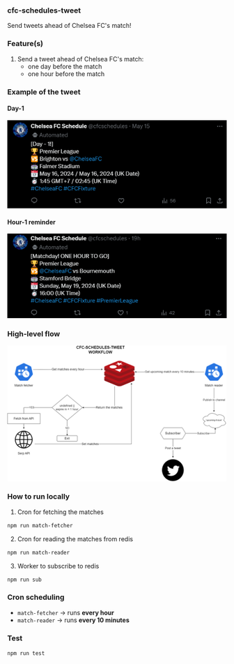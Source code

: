 ### cfc-schedules-tweet

Send tweets ahead of Chelsea FC's match!

### Feature(s)

1. Send a tweet ahead of Chelsea FC's match:
   - one day before the match
   - one hour before the match

### Example of the tweet

#### Day-1
![day-1-reminder](./images/cfc-1d.PNG)

#### Hour-1 reminder
![hour-1-reminder](./images/cfc-1h.PNG)

### High-level flow

![system-architecture](./images/diagram.png)

### How to run locally
1. Cron for fetching the matches
```bash
npm run match-fetcher
```
2. Cron for reading the matches from redis
```bash
npm run match-reader
```
3. Worker to subscribe to redis
```bash
npm run sub
```

### Cron scheduling
- `match-fetcher` -> runs **every hour**
- `match-reader`  -> runs **every 10 minutes**

### Test
```bash
npm run test
```
